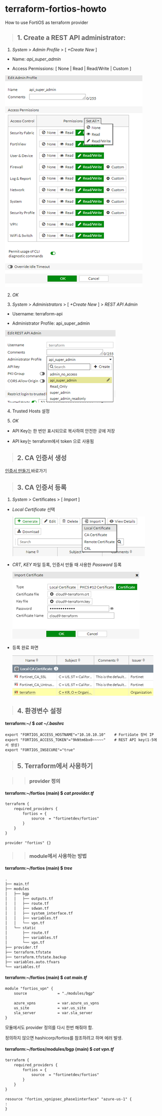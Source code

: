 # terraform-fortios-howto

How to use FortiOS as terraform provider

> ## 1. Create a REST API administrator:
1. _System_ > _Admin Profile_ > [ _+Create New_ ]

* Name: _api_super_admin_

* Access Permissions: [ None | Read | Read/Write | Custom ]

![Admin Profile](./img/system-admin_profiles-01.png "Admin Profile")


2. _OK_


3. _System_ > _Administrators_ > [ _+Create New_ ] > _REST API Admin_

* Username: terraform-api

* Administrator Profile: api_super_admin

![Administrators](./img/system-administrators-rest-api-01.png "Administrators")


4. Trusted Hosts 설정


5. _OK_

* API Key는 한 번만 표시되므로 복사하여 안전한 곳에 저장

* API key는 terraform에서 token 으로 사용됨


> ## 2. CA 인증서 생성

[ 인증서 만들기 ](https://github.com/20eung/make_crt_file) 바로가기


> ## 3. CA 인증서 등록

1. _System_ > Certificates > [ _Import_ ]

* _Local Certificate_ 선택

  ![CA Import](./img/system-certificates-import-01.png "CA Import")

* _CRT_, _KEY_ 파일 등록, 인증서 만들 때 사용한 _Password_ 등록

  ![CA Import](./img/system-certificates-import-02.png "CA Import")

* 등록 완료 화면

  ![CA Import](./img/system-certificates-import-03.png "CA Import")


> ## 4. 환경변수 설정

#### terraform:~/ $ _cat ~/.bashrc_              
```
export "FORTIOS_ACCESS_HOSTNAME"="10.10.10.10"    # FortiGate 장비 IP 
export "FORTIOS_ACCESS_TOKEN"="9kNtm6bx0~~~~~"    # REST API key(1-5에서 생성)
export "FORTIOS_INSECURE"="true"
```


> ## 5. Terraform에서 사용하기

>> ### provider 정의

#### terraform:~/fortios (main) $ _cat provider.tf_
```
terraform {
    required_providers {
        fortios	= {
	        source	= "fortinetdev/fortios"
	    }
    }
}

provider "fortios" {}
```

>> ### module에서 사용하는 방법


#### terraform:~/fortios (main) $ _tree_ ####
```
.
├── main.tf
├── modules
│   ├── bgp
│   │   ├── outputs.tf
│   │   ├── route.tf
│   │   ├── sdwan.tf
│   │   ├── system_interface.tf
│   │   ├── variables.tf
│   │   └── vpn.tf
│   └── static
│       ├── route.tf
│       ├── variables.tf
│       └── vpn.tf
├── provider.tf
├── terraform.tfstate
├── terraform.tfstate.backup
├── variables.auto.tfvars
└── variables.tf
```

#### terraform:~/fortios (main) $ _cat main.tf_
```
module "fortios_vpn" {
    source              = "./modules/bgp"

    azure_vpns          = var.azure_us_vpns
    us_site             = var.us_site
    sla_server          = var.sla_server
}
```

모듈에서도 provider 정의를 다시 한번 해줘야 함.

정의하지 않으면 hashicorp/fortios를 참조하려고 하며 에러 발생.

#### terraform:~/fortios/modules/bgp (main) $ _cat vpn.tf_
```
terraform {
    required_providers {
        fortios	= {
	        source	= "fortinetdev/fortios"
	    }
    }
}

resource "fortios_vpnipsec_phase1interface" "azure-us-1" {
:
}
```

